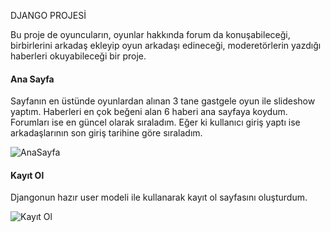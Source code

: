 DJANGO PROJESİ

Bu proje de oyuncuların, oyunlar hakkında forum da konuşabileceği, birbirlerini arkadaş ekleyip oyun arkadaşı edineceği, moderetörlerin yazdığı haberleri okuyabileceği bir proje.

#### Ana Sayfa

Sayfanın en üstünde oyunlardan alınan 3 tane gastgele oyun ile slideshow yaptım. Haberleri en çok beğeni alan 6 haberi ana sayfaya koydum. Forumları ise en güncel olarak sıraladım. Eğer ki kullanıcı giriş yaptı ise arkadaşlarının son giriş tarihine göre sıraladım.  

![AnaSayfa](https://user-images.githubusercontent.com/61551987/97159541-1a5b8d80-178c-11eb-8c27-d0f5a0752f88.JPG)

#### Kayıt Ol

Djangonun hazır user modeli ile kullanarak kayıt ol sayfasını oluşturdum.

![Kayıt Ol](https://user-images.githubusercontent.com/61551987/97160693-c651a880-178d-11eb-9a40-3b514735cdaf.JPG)
